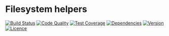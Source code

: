 # Filesystem helpers

[![Build Status](https://img.shields.io/travis/weew/php-helpers-file.svg)](https://travis-ci.org/weew/php-helpers-file)
[![Code Quality](https://img.shields.io/scrutinizer/g/weew/php-helpers-file.svg)](https://scrutinizer-ci.com/g/weew/php-helpers-file)
[![Test Coverage](https://img.shields.io/coveralls/weew/php-helpers-file.svg)](https://coveralls.io/github/weew/php-helpers-file)
[![Dependencies](https://img.shields.io/versioneye/d/php/weew:php-helpers-file.svg)](https://versioneye.com/php/weew:php-helpers-file)
[![Version](https://img.shields.io/packagist/v/weew/php-helpers-file.svg)](https://packagist.org/packages/weew/php-helpers-file)
[![Licence](https://img.shields.io/packagist/l/weew/php-helpers-file.svg)](https://packagist.org/packages/weew/php-helpers-file)
